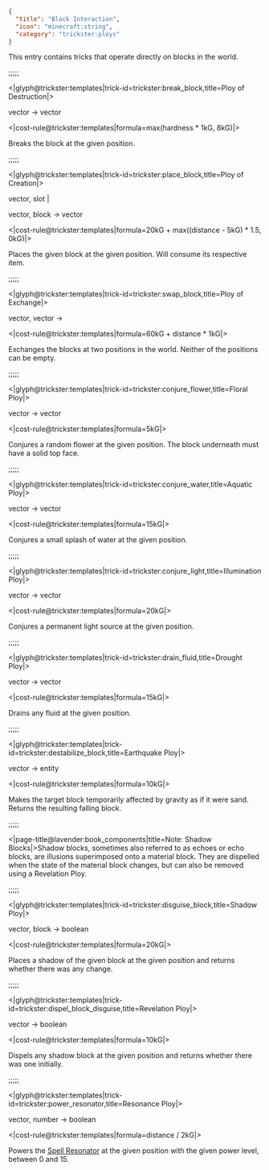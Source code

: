 ```json
{
  "title": "Block Interaction",
  "icon": "minecraft:string",
  "category": "trickster:ploys"
}
```

This entry contains tricks that operate directly on blocks in the world.

;;;;;

<|glyph@trickster:templates|trick-id=trickster:break_block,title=Ploy of Destruction|>

vector -> vector

<|cost-rule@trickster:templates|formula=max(hardness * 1kG\, 8kG)|>

Breaks the block at the given position. 

;;;;;

<|glyph@trickster:templates|trick-id=trickster:place_block,title=Ploy of Creation|>

vector, slot |

vector, block -> vector

<|cost-rule@trickster:templates|formula=20kG + max((distance - 5kG) * 1.5\, 0kG)|>

Places the given block at the given position. Will consume its respective item. 

;;;;;

<|glyph@trickster:templates|trick-id=trickster:swap_block,title=Ploy of Exchange|>

vector, vector ->

<|cost-rule@trickster:templates|formula=60kG + distance * 1kG|>

Exchanges the blocks at two positions in the world. Neither of the positions can be empty.

;;;;;

<|glyph@trickster:templates|trick-id=trickster:conjure_flower,title=Floral Ploy|>

vector -> vector

<|cost-rule@trickster:templates|formula=5kG|>

Conjures a random flower at the given position.
The block underneath must have a solid top face.

;;;;;

<|glyph@trickster:templates|trick-id=trickster:conjure_water,title=Aquatic Ploy|>

vector -> vector

<|cost-rule@trickster:templates|formula=15kG|>

Conjures a small splash of water at the given position.

;;;;;

<|glyph@trickster:templates|trick-id=trickster:conjure_light,title=Illumination Ploy|>

vector -> vector

<|cost-rule@trickster:templates|formula=20kG|>

Conjures a permanent light source at the given position.

;;;;;

<|glyph@trickster:templates|trick-id=trickster:drain_fluid,title=Drought Ploy|>

vector -> vector

<|cost-rule@trickster:templates|formula=15kG|>

Drains any fluid at the given position.

;;;;;

<|glyph@trickster:templates|trick-id=trickster:destabilize_block,title=Earthquake Ploy|>

vector -> entity

<|cost-rule@trickster:templates|formula=10kG|>

Makes the target block temporarily affected by gravity as if it were sand. 
Returns the resulting falling block.

;;;;;

<|page-title@lavender:book_components|title=Note: Shadow Blocks|>Shadow blocks, 
sometimes also referred to as echoes or echo blocks, 
are illusions superimposed onto a material block. 
They are dispelled when the state of the material block changes, 
but can also be removed using a Revelation Ploy.

;;;;;

<|glyph@trickster:templates|trick-id=trickster:disguise_block,title=Shadow Ploy|>

vector, block -> boolean

<|cost-rule@trickster:templates|formula=20kG|>

Places a shadow of the given block at the given position and returns whether there was any change.

;;;;;

<|glyph@trickster:templates|trick-id=trickster:dispel_block_disguise,title=Revelation Ploy|>

vector -> boolean

<|cost-rule@trickster:templates|formula=10kG|>

Dispels any shadow block at the given position and returns whether there was one initially.

;;;;;

<|glyph@trickster:templates|trick-id=trickster:power_resonator,title=Resonance Ploy|>

vector, number -> boolean

<|cost-rule@trickster:templates|formula=distance / 2kG|>

Powers the [Spell Resonator](^trickster:basics/spell_resonator) at the given position with the given power level, between 0 and 15.
